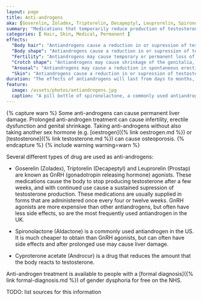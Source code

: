 ```yaml
---
layout: page
title: Anti-androgens
aka: [Goserelin, Zoladex, Triptorelin, Decapeptyl, Leuprorelin, Spironolactone, Cyproterone]
summary: "Medications that temporarily reduce production of testosterone or the body's response to it"
categories: [ Hair, Skin, Medical, Permanent ]
effects:
  "Body hair": "Antiandrogens cause a reduction in or supression of testosterone, which can cause a mild reduction in density and thickness of body hair."
  "Body shape": "Antiandrogens cause a reduction in or supression of testosterone, which causes significant loss of strength and muscle volume."
  "Fertility": "Antiandrogens may cause temporary or permanent loss of fertility after long term use (but are not suitable for use as a contraceptive)."
  "Crotch shape": "Antiandrogens may cause shrinkage of the genitalia, particularly the testes (testicles)."
  "Arousal": "Antiandrogens may cause a reduction in spontaneous erections or inability to reach or maintain erection. Antiandrogens may also cause a reduction in the volume of semen produced at orgasm."
  "Skin": "Antiandrogens cause a reduction in or supression of testosterone, which can cause the skin to become thinner, softer, change appearance, and have less hormonal acne."
duration: "The effects of antiandrogens will last from days to months, depending on the type of medication used. Prolonged use may have some effects that are permanent and cannot be reversed."
feature:
  image: /assets/photos/antiandrogens.jpg
  caption: "A pill bottle of spironolactone, a commonly used antiandrogen"
---
```


{% capture warn %}
Some anti-androgens can cause permanent liver damage.  Prolonged anti-androgen
treatment can cause infertility, erectile dysfunction and genital shrinkage.
Taking anti-androgens without also taking another sex hormone (e.g.
[oestrogen]({% link oestrogen.md %}) or [testosterone]({% link testosterone.md %})
can cause osteoporosis.
{% endcapture %}
{% include warning warning=warn %}

Several different types of drug are used as anti-androgens:

- Goserelin (Zoladex), Triptorelin (Decapeptyl) and Leuprorelin (Prostap) are known as GnRH (gonadotropin releasing hormone) agonists. These medications cause the body to stop producing testosterone after a few weeks, and with continued use cause a sustained supression of testosterone production. These medications are usually supplied in forms that are administered once every four or twelve weeks. GnRH agonists are more expensive than other antiandrogens, but often have less side effects, so are the most frequently used antiandrogen in the UK.

- Spironolactone (Aldactone) is a commonly used antiandrogen in the US. It is much cheaper to obtain than GnRH agonists, but can often have side effects and after prolonged use may cause liver damage.

- Cyproterone acetate (Androcur) is a drug that reduces the amount that the body reacts to testosterone.

Anti-androgen treatment is available to people with a [formal diagnosis]({% link formal-diagnosis.md %})  of gender dysphoria for free on the NHS.

TODO: list sources for this information